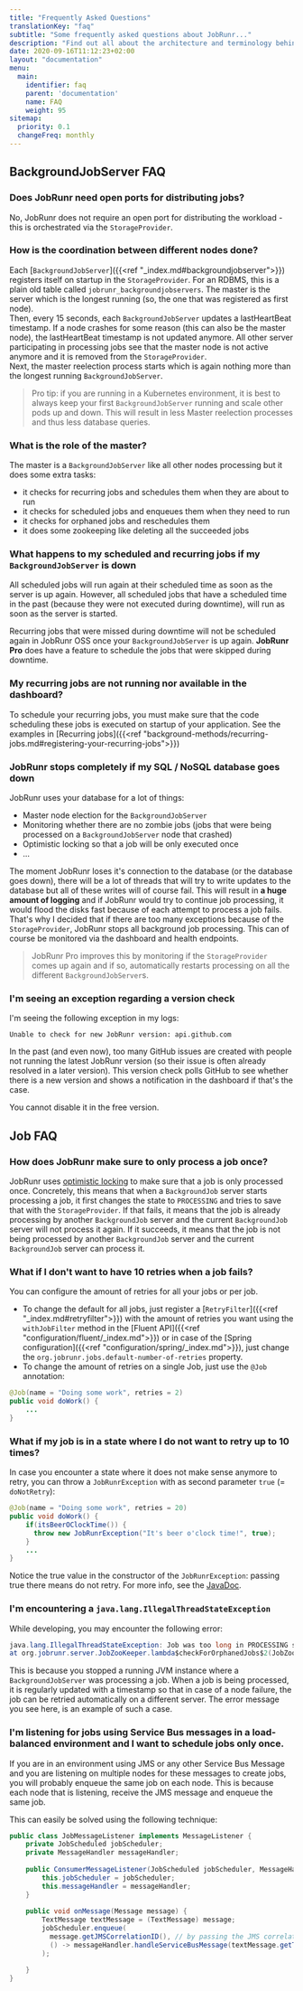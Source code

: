 ```yaml
---
title: "Frequently Asked Questions"
translationKey: "faq"
subtitle: "Some frequently asked questions about JobRunr..."
description: "Find out all about the architecture and terminology behind JobRunr"
date: 2020-09-16T11:12:23+02:00
layout: "documentation"
menu: 
  main: 
    identifier: faq
    parent: 'documentation'
    name: FAQ
    weight: 95
sitemap:
  priority: 0.1
  changeFreq: monthly
---
```


## BackgroundJobServer FAQ
### Does JobRunr need open ports for distributing jobs?
No, JobRunr does not require an open port for distributing the workload - this is orchestrated via the `StorageProvider`.

### How is the coordination between different nodes done?
Each [`BackgroundJobServer`]({{<ref "_index.md#backgroundjobserver">}}) registers itself on startup in the `StorageProvider`. For an RDBMS, this is a plain old table called `jobrunr_backgroundjobservers`. The master is the server which is the longest running (so, the one that was registered as first node).  
Then, every 15 seconds, each `BackgroundJobServer` updates a lastHeartBeat timestamp. If a node crashes for some reason (this can also be the master node), the lastHeartBeat timestamp is not updated anymore. All other server participating in processing jobs see that the master node is not active anymore and it is removed from the `StorageProvider`.  
Next, the master reelection process starts which is again nothing more than the longest running `BackgroundJobServer`.

> Pro tip: if you are running in a Kubernetes environment, it is best to always keep your first `BackgroundJobServer` running and scale other pods up and down. This will result in less Master reelection processes and thus less database queries.

### What is the role of the master?
The master is a `BackgroundJobServer` like all other nodes processing but it does some extra tasks:
- it checks for recurring jobs and schedules them when they are about to run
- it checks for scheduled jobs and enqueues them when they need to run
- it checks for orphaned jobs and reschedules them
- it does some zookeeping like deleting all the succeeded jobs

### What happens to my scheduled and recurring jobs if my `BackgroundJobServer` is down
All scheduled jobs will run again at their scheduled time as soon as the server is up again. However, all scheduled jobs that have a scheduled time in the past (because they were not executed during downtime), will run as soon as the server is started.

Recurring jobs that were missed during downtime will not be scheduled again in JobRunr OSS once your `BackgroundJobServer` is up again. **JobRunr Pro** does have a feature to schedule the jobs that were skipped during downtime.

### My recurring jobs are not running nor available in the dashboard?
To schedule your recurring jobs, you must make sure that the code scheduling these jobs is executed on startup of your application. See the examples in [Recurring jobs]({{<ref "background-methods/recurring-jobs.md#registering-your-recurring-jobs">}})

### JobRunr stops completely if my SQL / NoSQL database goes down
JobRunr uses your database for a lot of things: 
- Master node election for the `BackgroundJobServer`
- Monitoring whether there are no zombie jobs (jobs that were being processed on a `BackgroundJobServer` node that crashed)
- Optimistic locking so that a job will be only executed once
- ... 

The moment JobRunr loses it's connection to the database (or the database goes down), there will be a lot of threads that will try to write updates to the database but all of these writes will of course fail. This will result in __a huge amount of logging__ and if JobRunr would try to continue job processing, it would flood the disks fast because of each attempt to process a job fails. That's why I decided that if there are too many exceptions because of the `StorageProvider`, JobRunr stops all background job processing. This can of course be monitored via the dashboard and health endpoints.

> JobRunr Pro improves this by monitoring if the `StorageProvider` comes up again and if so, automatically restarts processing on all the different `BackgroundJobServer`s.

<!-- ### How can I control the amount of workers per BackgroundJobServer? -->

### I'm seeing an exception regarding a version check
I'm seeing the following exception in my logs:
```
Unable to check for new JobRunr version: api.github.com
```

In the past (and even now), too many GitHub issues are created with people not running the latest JobRunr version (so their issue is often already resolved in a later version). This version check polls GitHub to see whether there is a new version and shows a notification in the dashboard if that's the case. 

You cannot disable it in the free version.

## Job FAQ

### How does JobRunr make sure to only process a job once?
JobRunr uses [optimistic locking](https://en.wikipedia.org/wiki/Optimistic_concurrency_control) to make sure that a job is only processed once. 
Concretely, this means that when a `BackgroundJob` server starts processing a job, it first changes the state to `PROCESSING` and tries to save that with the `StorageProvider`. If that fails, it means that the job is already processing by another `BackgroundJob` server and the current `BackgroundJob` server will not process it again. 
If it succeeds, it means that the job is not being processed by another `BackgroundJob` server and the current `BackgroundJob` server can process it.



### What if I don't want to have 10 retries when a job fails?
You can configure the amount of retries for all your jobs or per job.
- To change the default for all jobs, just register a [`RetryFilter`]({{<ref "_index.md#retryfilter">}}) with the amount of retries you want using the `withJobFilter` method in the [Fluent API]({{<ref "configuration/fluent/_index.md">}}) or in case of the [Spring configuration]({{<ref "configuration/spring/_index.md">}}), just change the `org.jobrunr.jobs.default-number-of-retries` property.
- To change the amount of retries on a single Job, just use the `@Job` annotation:

```java
@Job(name = "Doing some work", retries = 2)
public void doWork() {
    ...
}
```

### What if my job is in a state where I do not want to retry up to 10 times?
In case you encounter a state where it does not make sense anymore to retry, you can throw a `JobRunrException` with as second parameter `true` (= `doNotRetry`):

```java
@Job(name = "Doing some work", retries = 20)
public void doWork() {
    if(itsBeerOClockTime()) {
      throw new JobRunrException("It's beer o'clock time!", true);
    }
    ...
}
```

Notice the true value in the constructor of the `JobRunrException`: passing true there means do not retry. For more info, see the [JavaDoc](https://javadoc.io/doc/org.jobrunr/jobrunr/latest/org/jobrunr/JobRunrException.html).


### I'm encountering a `java.lang.IllegalThreadStateException`
While developing, you may encounter the following error:

```java
java.lang.IllegalThreadStateException: Job was too long in PROCESSING state without being updated.
at org.jobrunr.server.JobZooKeeper.lambda$checkForOrphanedJobs$2(JobZooKeeper.java:134)
```

This is because you stopped a running JVM instance where a `BackgroundJobServer` was processing a job. When a job is being processed, it is regularly updated with a timestamp so that in case of a node failure, the job can be retried automatically on a different server. The error message you see here, is an example of such a case.

### I'm listening for jobs using Service Bus messages in a load-balanced environment and I want to schedule jobs only once.
If you are in an environment using JMS or any other Service Bus Message and you are listening on multiple nodes for these messages to create jobs, you will probably enqueue the same job on each node. This is because each node that is listening, receive the JMS message and enqueue the same job.

This can easily be solved using the following technique:

```java
public class JobMessageListener implements MessageListener {
    private JobScheduled jobScheduler;
    private MessageHandler messageHandler;
 
    public ConsumerMessageListener(JobScheduled jobScheduler, MessageHandler messageHandler) {
        this.jobScheduler = jobScheduler;
        this.messageHandler = messageHandler;
    }
 
    public void onMessage(Message message) {
        TextMessage textMessage = (TextMessage) message;
        jobScheduler.enqueue(
          message.getJMSCorrelationID(), // by passing the JMS correlation id, this will be the id of the job and thus unique.
          () -> messageHandler.handleServiceBusMessage(textMessage.getText())
        );

    }
}
```

